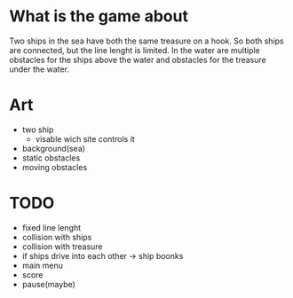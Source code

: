 # What is the game about
Two ships in the sea have both the same treasure on a hook.
So both ships are connected, but the line lenght is limited.
In the water are multiple obstacles for the ships above the water
and obstacles for the treasure under the water.

# Art
- two ship
    - visable wich site controls it
- background(sea)
- static obstacles
- moving obstacles

# TODO
- fixed line lenght
- collision with ships
- collision with treasure
- if ships drive into each other -> ship boonks
- main menu
- score
- pause(maybe)
